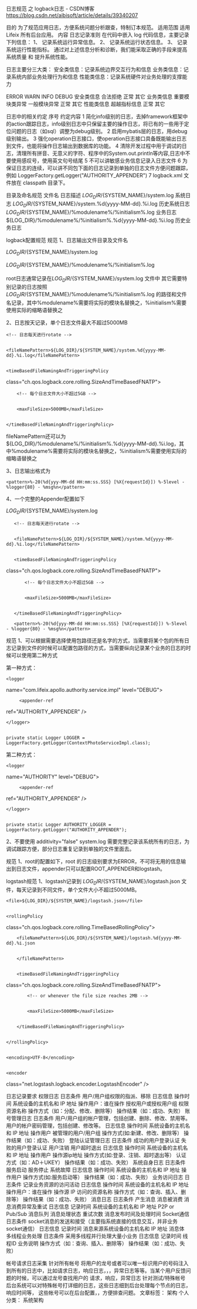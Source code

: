 日志规范 之 logback日志 - CSDN博客 https://blog.csdn.net/aibisoft/article/details/39340207

目的
为了规范应用日志，方便系统问题分析跟查，特制订本规范。
适用范围
适用 Lifeix 所有后台应用。
内容
日志记录准则
在代码中嵌入 log 代码信息，主要记录下列信息：
1、 记录系统运行异常信息。
2、 记录系统运行状态信息。
3、 记录系统运行性能指标。
通过对上述信息分析和诊断，我们能采取正确的手段来提高系统质量  和  提升系统性能。
 
日志主要分三大类：
安全类信息：记录系统边界交互行为和信息
业务类信息：记录系统内部业务处理行为和信息
性能类信息：记录系统硬件对业务处理的支撑能力
 
 
ERROR
WARN
INFO
DEBUG
安全类信息	 	合法拒绝	正常	其它
业务类信息	重要模块类异常	一般模块异常	正常	其它
性能类信息	 	超越指标信息	正常	其它
 
日志中的相关约定
序号
约定内容
1	简化info级别的日志，去掉framework框架中的action跟踪日志，info级别日志中只保留主要的操作日志，将已有的一些用于定位问题的日志（如sql）调整为debug级别。
2	启用mybatis层的日志，用debug级别输出。
3	强化operation日志接口，使operation日志接口具备既能输出日志到文件，也能将操作日志输出到数据库的功能。
4	清除开发过程中用于调试的日志，清理所有拼音、无意义的字符、程序中的System.out.println等内容,日志中不要使用感叹号，使用英文句号结尾
5	不可以讲敏感业务信息记录入日志文件
6	为保证日志的连续，可以讲不同包下面的日志记录到单独的日志文件方便问题跟踪，例如  LoggerFactory.getLogger("AUTHORITY_APPENDER")
7	logback.xml 文件放在 classpath 目录下。
 
目录及命名规范
文件名
日志描述
${LOG_DIR}/${SYSTEM_NAME}/system.log
系统日志
${LOG_DIR}/${SYSTEM_NAME}/system.%d{yyyy-MM-dd}.%i.log
历史系统日志
${LOG_DIR}/${SYSTEM_NAME}/%modulename%/%initialism%.log
业务日志
${LOG_DIR}/%modulename%/%initialism%.%d{yyyy-MM-dd}.%i.log
历史业务日志
 
logback配置规范
<appender>规范
1、日志输出文件目录及文件名


<file>${LOG_DIR}/${SYSTEM_NAME}/system.log</file>


<file>${LOG_DIR}/${SYSTEM_NAME}/%modulename%/%initialism%.log</file>

root日志通常记录在${LOG_DIR}/${SYSTEM_NAME}/system.log 文件中
其它需要特别记录的日志按照  ${LOG_DIR}/${SYSTEM_NAME}/%modulename%/%initialism%.log 的路径和文件名记录，其中%modulename%需要将实际的模块名替换之，%initialism%需要使用实际的缩略语替换之
 
2、日志按天记录，单个日志文件最大不超过5000MB


<rollingPolicy
class="ch.qos.logback.core.rolling.TimeBasedRollingPolicy">


    <!-- 日志每天进行rotate -->


    <fileNamePattern>${LOG_DIR}/${SYSTEM_NAME}/system.%d{yyyy-MM-dd}.%i.log</fileNamePattern>


    <timeBasedFileNamingAndTriggeringPolicy
class="ch.qos.logback.core.rolling.SizeAndTimeBasedFNATP">


        <!-- 每个日志文件大小不超过5GB -->


        <maxFileSize>5000MB</maxFileSize>


    </timeBasedFileNamingAndTriggeringPolicy>


 </rollingPolicy>

fileNamePattern还可以为 <fileNamePattern>${LOG_DIR}/%modulename%/%initialism%.%d{yyyy-MM-dd}.%i.log</fileNamePattern>，其中%modulename%需要将实际的模块名替换之，%initialism%需要使用实际的缩略语替换之
 
3、日志输出格式为


<encoder>


    <pattern>%-20(%d{yyy-MM-dd HH:mm:ss.SSS} [%X{requestId}]) %-5level - %logger{80} - %msg%n</pattern>


</encoder>

 
4、一个完整的Appender配置如下


<appender
name="ROOT_APPENDER"
class="ch.qos.logback.core.rolling.RollingFileAppender">


   <file>${LOG_DIR}/${SYSTEM_NAME}/system.log</file>


   <rollingPolicy
class="ch.qos.logback.core.rolling.TimeBasedRollingPolicy">


       <!-- 日志每天进行rotate -->


       <fileNamePattern>${LOG_DIR}/${SYSTEM_NAME}/system.%d{yyyy-MM-dd}.%i.log</fileNamePattern>


       <timeBasedFileNamingAndTriggeringPolicy
class="ch.qos.logback.core.rolling.SizeAndTimeBasedFNATP">


           <!-- 每个日志文件大小不超过5GB -->


           <maxFileSize>5000MB</maxFileSize>


       </timeBasedFileNamingAndTriggeringPolicy>


   </rollingPolicy>


   <!-- 日志输出格式 -->


   <encoder>


       <pattern>%-20(%d{yyy-MM-dd HH:mm:ss.SSS} [%X{requestId}]) %-5level - %logger{80} - %msg%n</pattern>


   </encoder>


</appender>

 
<logger>规范
1、<logger>可以根据需要选择使用包路径还是名字的方式，当需要将某个包的所有日志记录到文件的时候可以配置包路径的方式，当需要纵向记录某个业务的日志的时候可以使用第二种方式


第一种方式：


    <logger
name="com.lifeix.apollo.authority.service.impl"
level="DEBUG">


         <appender-ref
ref="AUTHORITY_APPENDER"
/>


    </logger>


    private static Logger LOGGER = LoggerFactory.getLogger(ContextPhotoServiceImpl.class);


 


第二种方式：


    <logger
name="AUTHORITY"
level="DEBUG">


         <appender-ref
ref="AUTHORITY_APPENDER"
/>


    </logger>


    private static Logger AUTHORITY_LOGGER = LoggerFactory.getLogger("AUTHORITY_APPENDER");

 
2、不要使用 additivity="false" 
system.log 需要完整记录该系统所有的日志，为调试跟踪方便，部分日志重复记录到单独的文件里面去。
 
<root>规范
1、root的配置如下，root 的日志级别要求为ERROR，不可将无用的信息输出到日志文件，appender只可以配置ROOT_APPENDER和logstash。


<root
level="ERROR">


<appender-ref
ref="ROOT_APPENDER"
/>


<appender-ref
ref="logstash"
/>


</root>


logstash规范
1、logstash记录到  ${LOG_DIR}/${SYSTEM_NAME}/logstash.json 文件，每天记录到不同文件，单个文件大小不超过5000MB。
 


<appender
name="logstash"
class="ch.qos.logback.core.rolling.RollingFileAppender">


    <file>${LOG_DIR}/${SYSTEM_NAME}/logstash.json</file>


    <rollingPolicy
class="ch.qos.logback.core.rolling.TimeBasedRollingPolicy">


        <fileNamePattern>${LOG_DIR}/${SYSTEM_NAME}/logstash.%d{yyyy-MM-dd}.%i.json


        </fileNamePattern>


        <timeBasedFileNamingAndTriggeringPolicy
class="ch.qos.logback.core.rolling.SizeAndTimeBasedFNATP">


            <!-- or whenever the file size reaches 2MB -->


            <maxFileSize>5000MB</maxFileSize>


        </timeBasedFileNamingAndTriggeringPolicy>


    </rollingPolicy>


    <encoding>UTF-8</encoding>


    <encoder
class="net.logstash.logback.encoder.LogstashEncoder"
/>


</appender>

 
日志记录要求
权限日志
日志条件
用户/用户组权限的指派、移除
日志信息
操作时间
系统设备的主机名和 IP 地址
操作用户：谁在操作
授权用户或授权用户组
权限资源名称
操作方式（如：分配、修改、删除等）
操作结果（如：成功、失败）
账号管理日志
日志条件
用户/用户组的帐户管理，包括创建、删除、修改、禁用等。
用户的帐户密码管理，包括创建、修改等。
日志信息
操作时间
系统设备的主机名和 IP 地址
操作用户
被管理的用户/用户组
操作方式(如:新建、修改、删除等）
操作结果（如：成功、失败）
登陆认证管理日志
日志条件
成功的用户登录认证
失败的用户登录认证
用户注销
用户超时退出
日志信息
操作时间
系统设备的主机名和 IP 地址
操作用户
操作源ip地址
操作方式(如:登录、注销、超时退出等）
认证方式（如：AD＋UKEY）
操作结果（如：成功、失败）
系统自身日志
日志条件 
服务启动
服务停止
系统故障
日志信息
操作时间
系统设备的主机名和 IP 地址
操作用户
操作方式(如:服务启动等）
操作结果（如：成功、失败）
业务访问日志
日志条件
 记录业务资源的访问活动
日志信息
操作时间
系统设备的主机名和 IP 地址
操作用户：谁在操作
操作源 IP
访问的资源名称
操作方式（如：查询、插入、删除等）
操作结果（如：成功、失败）
消息日志
日志条件
产生消息
消息被消费
消息消费异常及重试
日志信息
记录时间
系统设备的主机名和 IP 地址
P2P or Pub/Sub
消息队列
消息处理状态
重试次数
消息发布时间及处理时间
Socket通信
日志条件
socket消息的发送和接受（主要指系统直接的信息交互，并非业务socket通信）
日志信息
记录时间
消息来源系统设备的主机名和 IP 地址
消息体
多线程业务处理
日志条件
采用多线程并行处理大量小业务
日志信息
记录时间
线程ID
业务说明
操作方式（如：查询、插入、删除等）
操作结果（如：成功、失败）
 
帐号请求日志采集
      针对所有帐号
       将用户的龙号或者可以唯一标识用户的号码注入到所有的日志中，比如请求日志，响应日志，，，异常日志等等。当某个用户反馈问题的时候，可以通过龙号查找用户的 请求，响应，异常日志
      针对测试/特殊帐号
       后台系统可以对特殊帐号打详细的日志，这些日志细到后台处理每个节点的日志，响应时间等，  这些帐号可以在后台配置，，方便排查问题。
文章标签： 架构
个人分类： 系统架构
